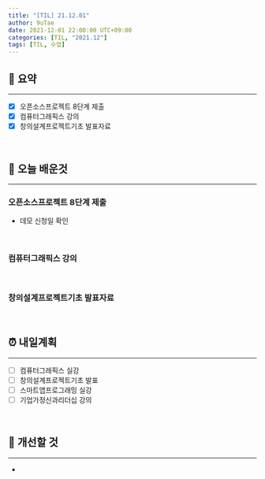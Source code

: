 ```yaml
---
title: "[TIL] 21.12.01"
author: 9uTae
date: 2021-12-01 22:00:00 UTC+09:00
categories: [TIL, "2021.12"]
tags: [TIL, 수업]
---
```


## 🏁 요약

---

- [x] 오픈소스프로젝트 8단계 제출
- [x] 컴퓨터그래픽스 강의
- [x] 창의설계프로젝트기초 발표자료

<br>

## 📑 오늘 배운것

---

### 오픈소스프로젝트 8단계 제출

- 데모 신청일 확인

<br>

### 컴퓨터그래픽스 강의

<br>

### 창의설계프로젝트기초 발표자료

<br>

## ⏰ 내일계획

---

- [ ] 컴퓨터그래픽스 실강
- [ ] 창의설계프로젝트기초 발표
- [ ] 스마트앱프로그래밍 실강
- [ ] 기업가정신과리더십 강의

<br>

## 🧷 개선할 것

---

- 

<br>